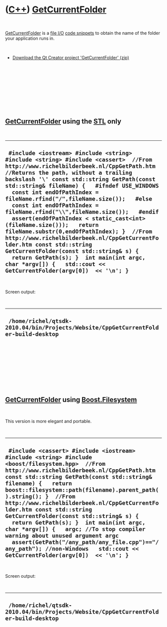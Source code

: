 



 

 

 

 

 

([C++](Cpp.md)) [GetCurrentFolder](CppGetCurrentFolder.md)
============================================================

 

[GetCurrentFolder](CppGetCurrentFolder.md) is a [file
I/O](CppFileIo.md) [code snippets](CppCodeSnippets.md) to obtain the
name of the folder your application runs in.

 

-   [Download the Qt Creator project
    'GetCurrentFolder' (zip)](CppGetCurrentFolder.zip)

 

 

 

 

 

[GetCurrentFolder](CppGetCurrentFolder.md) using the [STL](CppStl.md) only
----------------------------------------------------------------------------

 

  --------------------------------------------------------------------------------------------------------------------------------------------------------------------------------------------------------------------------------------------------------------------------------------------------------------------------------------------------------------------------------------------------------------------------------------------------------------------------------------------------------------------------------------------------------------------------------------------------------------------------------------------------------------------------------------------------------------------------------------------------------------------------------------
  ` #include <iostream> #include <string>  #include <string> #include <cassert>  //From http://www.richelbilderbeek.nl/CppGetPath.htm //Returns the path, without a trailing backslash '\' const std::string GetPath(const std::string& fileName) {   #ifndef USE_WINDOWS   const int endOfPathIndex = fileName.rfind("/",fileName.size());   #else   const int endOfPathIndex = fileName.rfind("\\",fileName.size());   #endif   assert(endOfPathIndex < static_cast<int>(fileName.size()));   return fileName.substr(0,endOfPathIndex); }  //From http://www.richelbilderbeek.nl/CppGetCurrentFolder.htm const std::string GetCurrentFolder(const std::string& s) {   return GetPath(s); }  int main(int argc, char *argv[]) {   std::cout << GetCurrentFolder(argv[0])  << '\n'; }`
  --------------------------------------------------------------------------------------------------------------------------------------------------------------------------------------------------------------------------------------------------------------------------------------------------------------------------------------------------------------------------------------------------------------------------------------------------------------------------------------------------------------------------------------------------------------------------------------------------------------------------------------------------------------------------------------------------------------------------------------------------------------------------------------

 

Screen output:

 

  --------------------------------------------------------------------------------------
  ` /home/richel/qtsdk-2010.04/bin/Projects/Website/CppGetCurrentFolder-build-desktop`
  --------------------------------------------------------------------------------------

 

 

 

 

 

[GetCurrentFolder](CppGetCurrentFolder.md) using [Boost.Filesystem](CppFilesystem.md)
---------------------------------------------------------------------------------------

 

This version is more elegant and portable.

 

  -----------------------------------------------------------------------------------------------------------------------------------------------------------------------------------------------------------------------------------------------------------------------------------------------------------------------------------------------------------------------------------------------------------------------------------------------------------------------------------------------------------------------------------------------------------------------------------------------------------------------------------------------------------------
  ` #include <cassert> #include <iostream> #include <string> #include <boost/filesystem.hpp>  //From http://www.richelbilderbeek.nl/CppGetPath.htm const std::string GetPath(const std::string& filename) {   return boost::filesystem::path(filename).parent_path().string(); }  //From http://www.richelbilderbeek.nl/CppGetCurrentFolder.htm const std::string GetCurrentFolder(const std::string& s) {   return GetPath(s); }  int main(int argc, char *argv[]) {   argc; //To stop compiler warning about unused argument argc   assert(GetPath("/any_path/any_file.cpp")=="/any_path"); //non-Windows   std::cout << GetCurrentFolder(argv[0])  << '\n'; }`
  -----------------------------------------------------------------------------------------------------------------------------------------------------------------------------------------------------------------------------------------------------------------------------------------------------------------------------------------------------------------------------------------------------------------------------------------------------------------------------------------------------------------------------------------------------------------------------------------------------------------------------------------------------------------

 

Screen output:

 

  --------------------------------------------------------------------------------------
  ` /home/richel/qtsdk-2010.04/bin/Projects/Website/CppGetCurrentFolder-build-desktop`
  --------------------------------------------------------------------------------------

 

 

 

 

 





 




